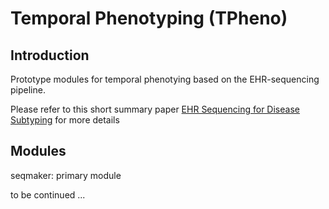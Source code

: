Temporal Phenotyping (TPheno)
=============================

Introduction
------------

Prototype modules for temporal phenotying based on the EHR-sequencing pipeline. 

Please refer to this short summary paper [EHR Sequencing for Disease Subtyping](https://drive.google.com/file/d/12fkSjwDs4ljd-MoRHMVvqhxs_jKuV9J7/view?usp=sharing) for more details 


Modules 
-------

seqmaker: primary module


to be continued ... 


